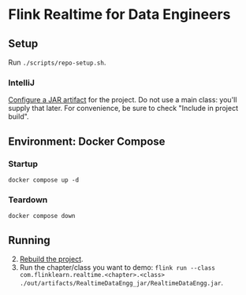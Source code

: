 # Flink Realtime for Data Engineers

## Setup

Run `./scripts/repo-setup.sh`.

### IntelliJ

[Configure a JAR artifact](https://www.jetbrains.com/help/idea/compiling-applications.html#package_into_jar) for the
project.
Do not use a main class: you'll supply that later. For convenience, be sure to check "Include in project build".

## Environment: Docker Compose

### Startup

`docker compose up -d`

### Teardown

`docker compose down`

## Running

2. [Rebuild the project](https://www.jetbrains.com/help/idea/compiling-applications.html#rebuild_project).
3. Run the chapter/class you want to
   demo: `flink run --class com.flinklearn.realtime.<chapter>.<class> ./out/artifacts/RealtimeDataEngg_jar/RealtimeDataEngg.jar`.